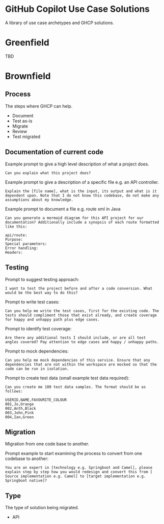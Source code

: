 # GitHub Copilot Use Case Solutions
A library of use case archetypes and GHCP solutions.

# Greenfield
TBD

# Brownfield

## Process
The steps where GHCP can help.
- Document
- Test as-is
- Migrate
- Review
- Test migrated

## Documentation of current code

Example prompt to give a high level description of what a project does.
```
Can you explain what this project does?
```

Example prompt to give a description of a specific file e.g. an API controller.
```
Explain the [file name], what is the input, its output and what is it dependent upon. Note that I do not know this codebase, do not make any assumptions about my knowledge.
```

Example prompt to document a file e.g. route xml in Java
```
Can you generate a mermaid diagram for this API project for our documentation? Additionally include a synopsis of each route formatted like this:
 
api/route:
Purpose:
Special parameters:
Error handling:
Headers:
```

## Testing

Prompt to suggest testing approach:
```
I want to test the project before and after a code conversion. What would be the best way to do this?
```

Prompt to write test cases:
```
Can you help me write the test cases, first for the existing code. The tests should compliment those that exist already, and create coverage for happy and unhappy path plus edge cases.
```

Prompt to identify test coverage:
```
Are there any additional tests I should include, or are all test angles covered? Pay attention to edge cases and happy / unhappy paths.
```

Prompt to mock dependencies:
```
Can you help me mock dependencies of this service. Ensure that any dependencies that are not within the workspace are mocked so that the code can be run in isolation.
```

Prompt to create test data (small example test data required):
```
Can you create me 100 test data samples. The format should be as follows:

USERID,NAME,FAVOURITE_COLOUR
001,Jo,Orange
002,Anth,Black
003,John,Pink
004,Ian,Green
```

## Migration
Migration from one code base to another.

Prompt example to start examining the process to convert from one codebase to another:
```
You are an expert in [technology e.g. Springboot and Camel], please explain step by step how you would redesign and convert this from [ Source implementation e.g. Camel] to [target implementation e.g. Springboot native]?
```

## Type
The type of solution being migrated.
- API
